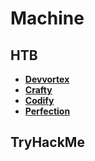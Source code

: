 # Machine
## HTB

- **[Devvortex](./HTB/Machine/Devvortex)**
- **[Crafty](./HTB/Machine/Crafty)**
- **[Codify](./HTB/Machine/Codify)**
- **[Perfection](./HTB/Machine/Perfection)**

## TryHackMe


